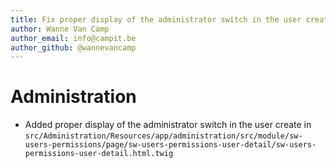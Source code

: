 ```yaml
---
title: Fix proper display of the administrator switch in the user create
author: Wanne Van Camp
author_email: info@campit.be
author_github: @wannevancamp
---
```


# Administration
* Added proper display of the administrator switch in the user create in `src/Administration/Resources/app/administration/src/module/sw-users-permissions/page/sw-users-permissions-user-detail/sw-users-permissions-user-detail.html.twig`
